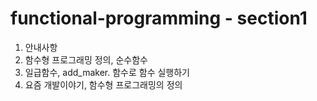 # functional-programming - section1

1. 안내사항
2. 함수형 프로그래밍 정의, 순수함수
3. 일급함수, add_maker. 함수로 함수 실행하기
4. 요즘 개발이야기, 함수형 프로그래밍의 정의